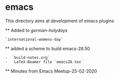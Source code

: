 # emacs
This directory aims at development of emacs plugins

 ** Added to *german-holydays*

    `international-womens-day`
   
 ** added a scheme to build emacs-28.50
 
    -  `build-notes.org`
    -   LaTeX-Beamer file `emacs28.tex`

** Minutes from Emacs Meetup-25-02-2020
     
     
